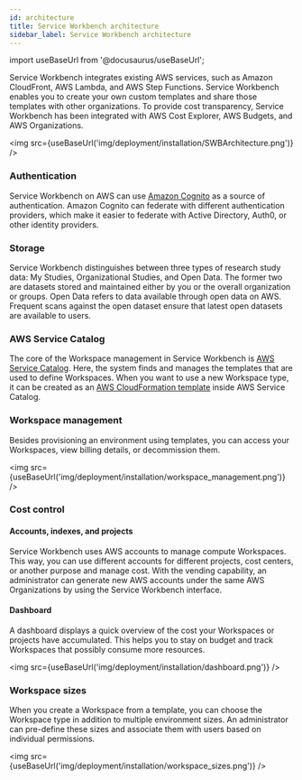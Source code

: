 ```yaml
---
id: architecture
title: Service Workbench architecture
sidebar_label: Service Workbench architecture
---
```


import useBaseUrl from '@docusaurus/useBaseUrl';

Service Workbench integrates existing AWS services, such as Amazon CloudFront, AWS Lambda, and AWS Step Functions. Service Workbench enables you to create your own custom templates and share those templates with other organizations. To provide cost transparency, Service Workbench has been integrated with AWS Cost Explorer, AWS Budgets, and AWS Organizations.

<img src={useBaseUrl('img/deployment/installation/SWBArchitecture.png')} />

### Authentication

Service Workbench on AWS can use [Amazon Cognito](https://docs.aws.amazon.com/cognito/latest/developerguide/cognito-user-identity-pools.html) as a source of authentication. Amazon Cognito can federate with different authentication providers, which make it easier to federate with Active Directory, Auth0, or other identity providers.

### Storage

Service Workbench distinguishes between three types of research study data: My Studies, Organizational Studies, and Open Data. The former two are datasets stored and maintained either by you or the overall organization or groups. Open Data refers to data available through open data on AWS. Frequent scans against the open dataset ensure that latest open datasets are available to users.

### AWS Service Catalog

The core of the Workspace management in Service Workbench is [AWS Service Catalog](https://aws.amazon.com/servicecatalog/?aws-service-catalog.sort-by=item.additionalFields.createdDate&aws-service-catalog.sort-order=desc). Here, the system finds and manages the templates that are used to define Workspaces. When you want to use a new Workspace type, it can be created as an [AWS CloudFormation template](https://docs.aws.amazon.com/AWSCloudFormation/latest/UserGuide/Welcome.html) inside AWS Service Catalog. 

### Workspace management

Besides provisioning an environment using templates, you can access your Workspaces, view billing details, or decommission them.

<img src={useBaseUrl('img/deployment/installation/workspace_management.png')} />

### Cost control

#### Accounts, indexes, and projects

Service Workbench uses AWS accounts to manage compute Workspaces. This way, you can use different accounts for different projects, cost centers, or another purpose and manage cost. With the vending capability, an administrator can generate new AWS accounts under the same AWS Organizations by using the Service Workbench interface.

#### Dashboard

A dashboard displays a quick overview of the cost your Workspaces or projects have accumulated. This helps you to stay on budget and track Workspaces that possibly consume more resources.

<img src={useBaseUrl('img/deployment/installation/dashboard.png')} />

### Workspace sizes

When you create a Workspace from a template, you can choose the Workspace type in addition to multiple environment sizes. An administrator can pre-define these sizes and associate them with users based on individual permissions.

<img src={useBaseUrl('img/deployment/installation/workspace_sizes.png')} />